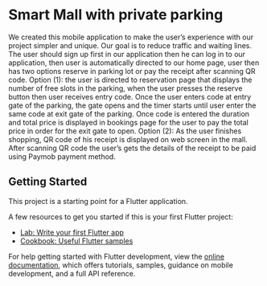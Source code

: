 # Smart Mall with private parking

We created this mobile application to make the user’s experience with our project simpler and unique. Our goal is to reduce traffic and waiting lines. The user should sign up first in our application then he can log in to our application, then user is automatically directed to our home page, user then has two options reserve in parking lot or pay the receipt after scanning QR code. 
Option (1): the user is directed to reservation page that displays the number of free slots in the parking, when the user presses the reserve button then user receives entry code. Once the user enters code at entry gate of the parking, the gate opens and the timer starts until user enter the same code at exit gate of the parking. Once code is entered the duration and total price is displayed in bookings page for the user to pay the total price in order for the exit gate to open. 
Option (2): As the user finishes shopping, QR code of his receipt is displayed on web screen in the mall. After scanning QR code the user’s gets the details of the receipt to be paid using Paymob payment method. 


## Getting Started

This project is a starting point for a Flutter application.

A few resources to get you started if this is your first Flutter project:

- [Lab: Write your first Flutter app](https://docs.flutter.dev/get-started/codelab)
- [Cookbook: Useful Flutter samples](https://docs.flutter.dev/cookbook)

For help getting started with Flutter development, view the
[online documentation](https://docs.flutter.dev/), which offers tutorials,
samples, guidance on mobile development, and a full API reference.
